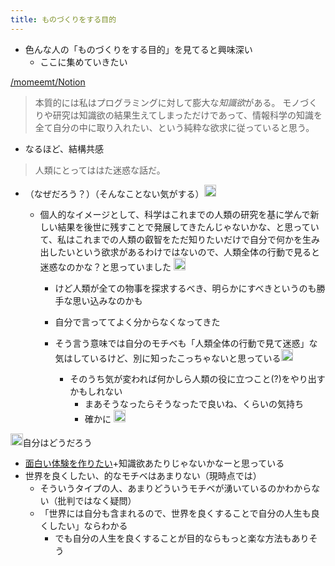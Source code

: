 ```yaml
---
title: ものづくりをする目的
---
```


* 色んな人の「ものづくりをする目的」を見てると興味深い
  * ここに集めていきたい

[/momeemt/Notion](https://scrapbox.io/momeemt/Notion)

 > 
 > 本質的には私はプログラミングに対して膨大な*知識欲*がある。
 > モノづくりや研究は知識欲の結果生えてしまっただけであって、情報科学の知識を全て自分の中に取り入れたい、という純粋な欲求に従っていると思う。

* なるほど、結構共感

 > 
 > 人類にとってははた迷惑な話だ。

* （なぜだろう？）（そんなことない気がする）<img src='https://scrapbox.io/api/pages/blu3mo-public/blu3mo/icon' alt='blu3mo.icon' height="19.5"/>

  * 個人的なイメージとして、科学はこれまでの人類の研究を基に学んで新しい結果を後世に残すことで発展してきたんじゃないかな、と思っていて、私はこれまでの人類の叡智をただ知りたいだけで自分で何かを生み出したいという欲求があるわけではないので、人類全体の行動で見ると迷惑なのかな？と思っていました <img src='https://scrapbox.io/api/pages/blu3mo-public/momeemt/icon' alt='momeemt.icon' height="19.5"/>

    * けど人類が全ての物事を探求するべき、明らかにすべきというのも勝手な思い込みなのかも
    * 自分で言っててよく分からなくなってきた
    * そう言う意味では自分のモチベも「人類全体の行動で見て迷惑」な気はしているけど、別に知ったこっちゃないと思っている<img src='https://scrapbox.io/api/pages/blu3mo-public/blu3mo/icon' alt='blu3mo.icon' height="19.5"/>

      * そのうち気が変われば何かしら人類の役に立つこと(?)をやり出すかもしれない
        * まあそうなったらそうなったで良いね、くらいの気持ち
        * 確かに <img src='https://scrapbox.io/api/pages/blu3mo-public/momeemt/icon' alt='momeemt.icon' height="19.5"/>

<img src='https://scrapbox.io/api/pages/blu3mo-public/blu3mo/icon' alt='blu3mo.icon' height="19.5"/>自分はどうだろう

* [面白い体験を作りたい](%E9%9D%A2%E7%99%BD%E3%81%84%E4%BD%93%E9%A8%93%E3%82%92%E4%BD%9C%E3%82%8A%E3%81%9F%E3%81%84.md)+知識欲あたりじゃないかなーと思っている
* 世界を良くしたい、的なモチベはあまりない（現時点では）
  * そういうタイプの人、あまりどういうモチベが湧いているのかわからない（批判ではなく疑問）
  * 「世界には自分も含まれるので、世界を良くすることで自分の人生も良くしたい」ならわかる
    * でも自分の人生を良くすることが目的ならもっと楽な方法もありそう
